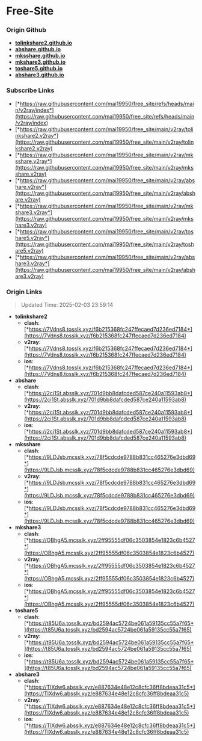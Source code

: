# Free-Site

### Origin Github

- [**tolinkshare2.github.io**](https://github.com/tolinkshare2/tolinkshare2.github.io)
- [**abshare.github.io**](https://github.com/abshare/abshare.github.io)
- [**mksshare.github.io**](https://github.com/mksshare/mksshare.github.io)
- [**mkshare3.github.io**](https://github.com/mkshare3/mkshare3.github.io)
- [**toshare5.github.io**](https://github.com/toshare5/toshare5.github.io)
- [**abshare3.github.io**](https://github.com/abshare3/abshare3.github.io)

### Subscribe Links

- [*https://raw.githubusercontent.com/mai19950/free_site/refs/heads/main/v2ray/index*](https://raw.githubusercontent.com/mai19950/free_site/refs/heads/main/v2ray/index)
- [*https://raw.githubusercontent.com/mai19950/free_site/main/v2ray/tolinkshare2.v2ray*](https://raw.githubusercontent.com/mai19950/free_site/main/v2ray/tolinkshare2.v2ray)
- [*https://raw.githubusercontent.com/mai19950/free_site/main/v2ray/mksshare.v2ray*](https://raw.githubusercontent.com/mai19950/free_site/main/v2ray/mksshare.v2ray)
- [*https://raw.githubusercontent.com/mai19950/free_site/main/v2ray/abshare.v2ray*](https://raw.githubusercontent.com/mai19950/free_site/main/v2ray/abshare.v2ray)
- [*https://raw.githubusercontent.com/mai19950/free_site/main/v2ray/mkshare3.v2ray*](https://raw.githubusercontent.com/mai19950/free_site/main/v2ray/mkshare3.v2ray)
- [*https://raw.githubusercontent.com/mai19950/free_site/main/v2ray/toshare5.v2ray*](https://raw.githubusercontent.com/mai19950/free_site/main/v2ray/toshare5.v2ray)
- [*https://raw.githubusercontent.com/mai19950/free_site/main/v2ray/abshare3.v2ray*](https://raw.githubusercontent.com/mai19950/free_site/main/v2ray/abshare3.v2ray)

### Origin Links

> Updated Time: 2025-02-03 23:59:14

- **tolinkshare2**
  - **clash**: [*https://7Vdns8.tosslk.xyz/f6b215368fc247ffecaed7d236ed7184*](https://7Vdns8.tosslk.xyz/f6b215368fc247ffecaed7d236ed7184)
  - **v2ray**: [*https://7Vdns8.tosslk.xyz/f6b215368fc247ffecaed7d236ed7184*](https://7Vdns8.tosslk.xyz/f6b215368fc247ffecaed7d236ed7184)
  - **ios**: [*https://7Vdns8.tosslk.xyz/f6b215368fc247ffecaed7d236ed7184*](https://7Vdns8.tosslk.xyz/f6b215368fc247ffecaed7d236ed7184)
- **abshare**
  - **clash**: [*https://2ci1St.absslk.xyz/701d9bb8dafcded587ce240a11593ab8*](https://2ci1St.absslk.xyz/701d9bb8dafcded587ce240a11593ab8)
  - **v2ray**: [*https://2ci1St.absslk.xyz/701d9bb8dafcded587ce240a11593ab8*](https://2ci1St.absslk.xyz/701d9bb8dafcded587ce240a11593ab8)
  - **ios**: [*https://2ci1St.absslk.xyz/701d9bb8dafcded587ce240a11593ab8*](https://2ci1St.absslk.xyz/701d9bb8dafcded587ce240a11593ab8)
- **mksshare**
  - **clash**: [*https://9LDJsb.mcsslk.xyz/78f5cdcde9788b831cc465276e3dbd69*](https://9LDJsb.mcsslk.xyz/78f5cdcde9788b831cc465276e3dbd69)
  - **v2ray**: [*https://9LDJsb.mcsslk.xyz/78f5cdcde9788b831cc465276e3dbd69*](https://9LDJsb.mcsslk.xyz/78f5cdcde9788b831cc465276e3dbd69)
  - **ios**: [*https://9LDJsb.mcsslk.xyz/78f5cdcde9788b831cc465276e3dbd69*](https://9LDJsb.mcsslk.xyz/78f5cdcde9788b831cc465276e3dbd69)
- **mkshare3**
  - **clash**: [*https://OBhgA5.mcsslk.xyz/2ff95555df06c3503854e1823c6b4527*](https://OBhgA5.mcsslk.xyz/2ff95555df06c3503854e1823c6b4527)
  - **v2ray**: [*https://OBhgA5.mcsslk.xyz/2ff95555df06c3503854e1823c6b4527*](https://OBhgA5.mcsslk.xyz/2ff95555df06c3503854e1823c6b4527)
  - **ios**: [*https://OBhgA5.mcsslk.xyz/2ff95555df06c3503854e1823c6b4527*](https://OBhgA5.mcsslk.xyz/2ff95555df06c3503854e1823c6b4527)
- **toshare5**
  - **clash**: [*https://t85U6a.tosslk.xyz/bd2594ac5724be061a59135cc55a7f65*](https://t85U6a.tosslk.xyz/bd2594ac5724be061a59135cc55a7f65)
  - **v2ray**: [*https://t85U6a.tosslk.xyz/bd2594ac5724be061a59135cc55a7f65*](https://t85U6a.tosslk.xyz/bd2594ac5724be061a59135cc55a7f65)
  - **ios**: [*https://t85U6a.tosslk.xyz/bd2594ac5724be061a59135cc55a7f65*](https://t85U6a.tosslk.xyz/bd2594ac5724be061a59135cc55a7f65)
- **abshare3**
  - **clash**: [*https://TlXdw6.absslk.xyz/e887634e48e12c8cfc36ff8bdeaa31c5*](https://TlXdw6.absslk.xyz/e887634e48e12c8cfc36ff8bdeaa31c5)
  - **v2ray**: [*https://TlXdw6.absslk.xyz/e887634e48e12c8cfc36ff8bdeaa31c5*](https://TlXdw6.absslk.xyz/e887634e48e12c8cfc36ff8bdeaa31c5)
  - **ios**: [*https://TlXdw6.absslk.xyz/e887634e48e12c8cfc36ff8bdeaa31c5*](https://TlXdw6.absslk.xyz/e887634e48e12c8cfc36ff8bdeaa31c5)
